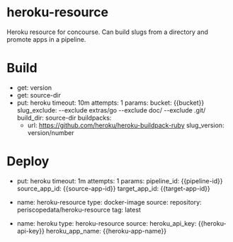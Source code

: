 # heroku-resource
Heroku resource for concourse. Can build slugs from a directory and promote apps in a pipeline.
# Build
- get: version
- get: source-dir
- put: heroku
  timeout: 10m
  attempts: 1
  params:
    bucket: {{bucket}}
    slug_exclude: --exclude extras/go --exclude doc/ --exclude .git/
    build_dir: source-dir
    buildpacks: 
    - url: https://github.com/heroku/heroku-buildpack-ruby
    slug_version: version/number

# Deploy  
- put: heroku
  timeout: 1m
  attempts: 1
  params:
    pipeline_id: {{pipeline-id}}
    source_app_id: {{source-app-id}}
    target_app_id: {{target-app-id}}

- name: heroku-resource
  type: docker-image
  source:
    repository: periscopedata/heroku-resource
    tag: latest

- name: heroku
  type: heroku-resource
  source:
    heroku_api_key: {{heroku-api-key}}
    heroku_app_name: {{heroku-app-name}}
